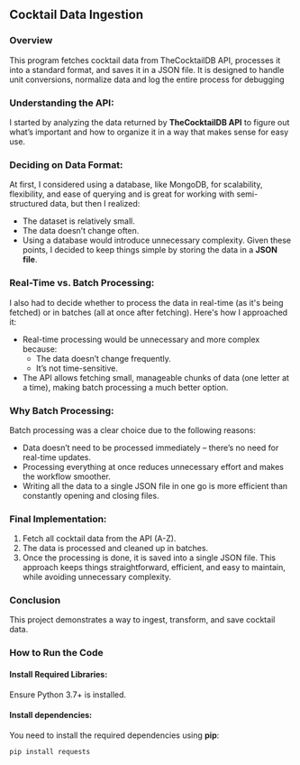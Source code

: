## Cocktail Data Ingestion

### Overview
This program fetches cocktail data from TheCocktailDB API, processes it into a standard format, and saves it in a JSON file. It is designed to handle unit conversions, normalize data and log the entire process for debugging

### Understanding the API:
I started by analyzing the data returned by **TheCocktailDB API** to figure out what’s important and how to organize it in a way that makes sense for easy use.

### Deciding on Data Format:
At first, I considered using a database, like MongoDB, for scalability, flexibility, and ease of querying and is great for working with semi-structured data, but then I realized:
- The dataset is relatively small.
- The data doesn’t change often.
- Using a database would introduce unnecessary complexity.
Given these points, I decided to keep things simple by storing the data in a **JSON file**.

### Real-Time vs. Batch Processing:
I also had to decide whether to process the data in real-time (as it's being fetched) or in batches (all at once after fetching). Here's how I approached it:
- Real-time processing would be unnecessary and more complex because:
    - The data doesn’t change frequently.
    - It’s not time-sensitive.
- The API allows fetching small, manageable chunks of data (one letter at a time), making batch processing a much better option.

### Why Batch Processing:
Batch processing was a clear choice due to the following reasons:
- Data doesn’t need to be processed immediately – there’s no need for real-time updates.
- Processing everything at once reduces unnecessary effort and makes the workflow smoother.
- Writing all the data to a single JSON file in one go is more efficient than constantly opening and closing files.

### Final Implementation:
1. Fetch all cocktail data from the API (A-Z).
2. The data is processed and cleaned up in batches.
3. Once the processing is done, it is saved into a single JSON file.
This approach keeps things straightforward, efficient, and easy to maintain, while avoiding unnecessary complexity.

### Conclusion
This project demonstrates a way to ingest, transform, and save cocktail data.

### How to Run the Code

#### Install Required Libraries:
Ensure Python 3.7+ is installed.

#### Install dependencies:
You need to install the required dependencies using **pip**:
```bash
pip install requests

